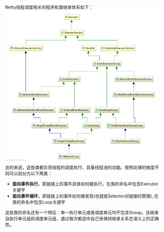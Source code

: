 Netty线程调度相关的程序和类继承体系如下：
![ThreadPool](image/ThreadPool.png)
总的来说，这些类都负责线程的调度执行，具备线程池的功能。按照处理的维度不同可以划分为以下两类：
+ __面向事件执行__，即链接上的事件具体如何被执行，在类的命名中包含Executor关键字
+ __面向事件循环__，即链接上的事件如何被发现(也就是Selector对链接的管理), 在类的命名中包含Loop关键字

这些类的命名还有一个特征：单一执行单元或者调度单元均不包含Group，且继承自执行单元组和调度单元组，通过每次都选中自己来保持继承关系在语义上的正确性。
